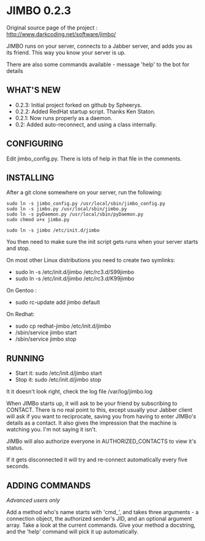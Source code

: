 JIMBO 0.2.3
===========
Original source page of the project : http://www.darkcoding.net/software/jimbo/

JIMBO runs on your server, connects to a Jabber server, and adds you as its friend. This way you know your server is up.

There are also some commands available - message 'help' to the bot for details

WHAT'S NEW
----------
- 0.2.3: Initial project forked on github by Spheerys.
- 0.2.2: Added RedHat startup script. Thanks Ken Staton.
- 0.2.1: Now runs properly as a daemon.
- 0.2: Added auto-reconnect, and using a class internally.

CONFIGURING
-----------

Edit jimbo_config.py. There is lots of help in that file in the comments.

INSTALLING
----------

After a git clone somewhere on your server, run the following:
```
sudo ln -s jimbo_config.py /usr/local/sbin/jimbo_config.py
sudo ln -s jimbo.py /usr/local/sbin/jimbo.py
sudo ln -s pyDaemon.py /usr/local/sbin/pyDaemon.py
sudo chmod u+x jimbo.py

sudo ln -s jimbo /etc/init.d/jimbo
```
You then need to make sure the init script gets runs when your server starts and stop.

On most other Linux distributions you need to create two symlinks:
- sudo ln -s /etc/init.d/jimbo /etc/rc3.d/S99jimbo
- sudo ln -s /etc/init.d/jimbo /etc/rc3.d/K99jimbo

On Gentoo : 
- sudo rc-update add jimbo default

On Redhat: 
- sudo cp redhat-jimbo /etc/init.d/jimbo
- /sbin/service jimbo start
- /sbin/service jimbo stop

RUNNING
-------

- Start it: sudo /etc/init.d/jimbo start
- Stop it: sudo /etc/init.d/jimbo stop

It it doesn't look right, check the log file /var/log/jimbo.log

When JIMBo starts up, it will ask to be your friend by subscribing to CONTACT. There is no real point to this, except usually your Jabber client will ask if you want to reciprocate, saving you from having to enter JIMBo's details as a contact. It also gives the impression that the machine is watching you. I'm not saying it isn't.

JIMBo will also authorize everyone in AUTHORIZED_CONTACTS to view it's status.

If it gets disconnected it will try and re-connect automatically every five seconds.

ADDING COMMANDS
---------------

*Advanced users only*

Add a method who's name starts with 'cmd_', and takes three arguments - a connection object, the authorized sender's JID, and an optional argument array. Take a look at the current commands. Give your method a docstring, and the 'help' command will pick it up automatically.


